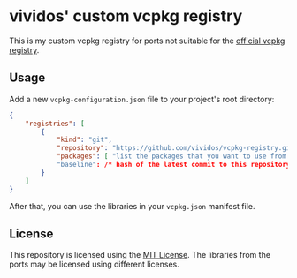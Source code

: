 # vividos' custom vcpkg registry

This is my custom vcpkg registry for ports not suitable for the
[official vcpkg registry](https://github.com/microsoft/vcpkg).

## Usage

Add a new `vcpkg-configuration.json` file to your project's root directory:

```json
{
    "registries": [
        {
            "kind": "git",
            "repository": "https://github.com/vividos/vcpkg-registry.git",
            "packages": [ "list the packages that you want to use from this registry here" ]
            "baseline": /* hash of the latest commit to this repository */
        }
    ]
}
```

After that, you can use the libraries in your `vcpkg.json` manifest file.

## License

This repository is licensed using the [MIT License](License.md). The libraries
from the ports may be licensed using different licenses.
